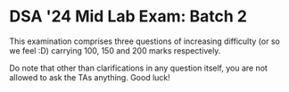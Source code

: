 # DSA '24 Mid Lab Exam: Batch 2

This examination comprises three questions of increasing difficulty (or so we feel :D) carrying 100, 150 and 200 marks respectively.

Do note that other than clarifications in any question itself, you are not allowed to ask the TAs anything. Good luck!